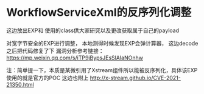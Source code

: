 # WorkflowServiceXml的反序列化调整

这边放出EXP和 使用的class供大家研究以及更改获取属于自己的payload

对宽字节安全的EXP进行调整，
本地测得时候发现EXP会弹计算器，
这边decode之后把代码修复了下
漏洞分析参考链接：https://mp.weixin.qq.com/s/iTP9jBypsJEsSlAIaNOnhw

注：简单提一下，本质是某微引用了Xstream组件所以能被反序列化，具体该EXP使用的就是官方的POC 
这边也附上 http://x-stream.github.io/CVE-2021-21350.html


